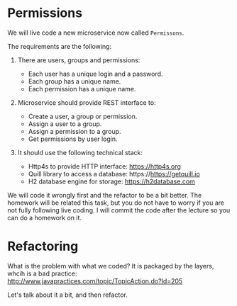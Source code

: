 # Permissions

We will live code a new microservice now called `Permissons`.

The requirements are the following:

1. There are users, groups and permissions:
   - Each user has a unique login and a password.
   - Each group has a unique name.
   - Each permission has a unique name.

2. Microservice should provide REST interface to:
   - Create a user, a group or permission.
   - Assign a user to a group.
   - Assign a permission to a group.
   - Get permissions by user login.

3. It should use the following technical stack:
   - Http4s to provide HTTP interface: https://http4s.org
   - Quill library to access a database: https://https://getquill.io
   - H2 database engine for storage: https://h2database.com

We will code it wrongly first and the refactor to be a bit better.
The homework will be related this task, but you do not have to worry if you
are not fully following live coding. I will commit the code after the lecture
so you can do a homework on it.

# Refactoring

What is the problem with what we coded? It is packaged by the layers, whcih is
a bad practice: http://www.javapractices.com/topic/TopicAction.do?Id=205

Let's talk about it a bit, and then refactor.
